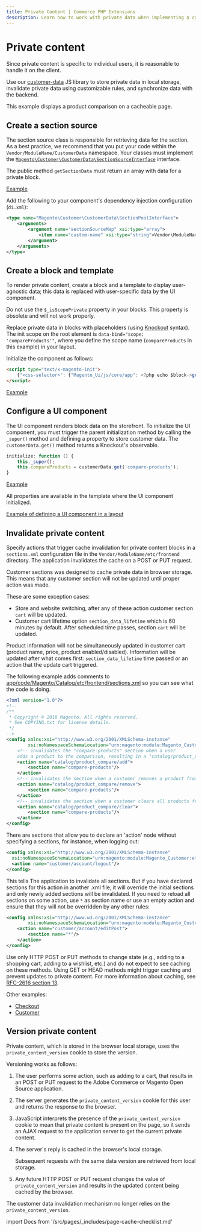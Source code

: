 ```yaml
---
title: Private Content | Commerce PHP Extensions
description: Learn how to work with private data when implementing a caching in your Adobe Commerce or Magento Open Source extension.
---
```


# Private content

Since private content is specific to individual users, it is reasonable to handle it on the client.

Use our [customer-data](https://github.com/magento/magento2/blob/2.4/app/code/Magento/Customer/view/frontend/web/js/customer-data.js) JS library to store private data in local storage, invalidate private data using customizable rules, and synchronize data with the backend.

This example displays a product comparison on a cacheable page.

## Create a section source

The section source class is responsible for retrieving data for the section. As a best practice, we recommend that you put your code within the `Vendor/ModuleName/CustomerData` namespace. Your classes must implement the [`Magento\Customer\CustomerData\SectionSourceInterface`](https://github.com/magento/magento2/blob/2.4/app/code/Magento/Customer/CustomerData/SectionSourceInterface.php) interface.

The public method `getSectionData` must return an array with data for a private block.

[Example](https://github.com/magento/magento2/blob/2.4/app/code/Magento/Catalog/CustomerData/CompareProducts.php#L61-L70)

Add the following to your component's dependency injection configuration (`di.xml`):

```xml
<type name="Magento\Customer\CustomerData\SectionPoolInterface">
    <arguments>
        <argument name="sectionSourceMap" xsi:type="array">
            <item name="custom-name" xsi:type="string">Vendor\ModuleName\CustomerData\ClassName</item>
        </argument>
    </arguments>
</type>
```

## Create a block and template

To render private content, create a block and a template to display user-agnostic data; this data is replaced with user-specific data by the UI component.

<InlineAlert variant="info" slots="text"/>

Do not use the `$_isScopePrivate` property in your blocks. This property is obsolete and will not work properly.

Replace private data in blocks with placeholders (using [Knockout](http://knockoutjs.com/documentation/introduction.html) syntax). The init scope on the root element is `data-bind="scope: 'compareProducts'"`, where you define the scope name (`compareProducts` in this example) in your layout.

Initialize the component as follows:

```html
<script type="text/x-magento-init">
    {"<css-selector>": {"Magento_Ui/js/core/app": <?php echo $block->getJsLayout();?>}}
</script>
```

[Example](https://github.com/magento/magento2/blob/2.4/app/code/Magento/Catalog/view/frontend/templates/product/compare/sidebar.phtml#L50-L52)

## Configure a UI component

The UI component renders block data on the storefront. To initialize the UI component, you must trigger the parent initialization method by calling the `_super()` method and defining a property to store customer data. The `customerData.get()` method returns a Knockout's observable.

```javascript
initialize: function () {
    this._super();
    this.compareProducts = customerData.get('compare-products');
}
```

[Example](https://github.com/magento/magento2/blob/2.4/app/code/Magento/Catalog/view/frontend/web/js/view/compare-products.js#L32-L33)

All properties are available in the template where the UI component initialized.

[Example of defining a UI component in a layout](https://github.com/magento/magento2/blob/2.4/app/code/Magento/Catalog/view/frontend/layout/default.xml#L55-L61)

## Invalidate private content

Specify actions that trigger cache invalidation for private content blocks in a `sections.xml` configuration file in the `Vendor/ModuleName/etc/frontend` directory. The application invalidates the cache on a POST or PUT request.

Customer sections was designed to cache private data in browser storage. This means that any customer section will not be updated until proper action was made.

These are some exception cases:

-  Store and website switching, after any of these action customer section `cart` will be updated.
-  Customer cart lifetime option `section_data_lifetime` which is 60 minutes by default. After scheduled time passes, section `cart` will be updated.

<InlineAlert variant="info" slots="text"/>

Product information will not be simultaneously updated in customer cart (product name, price, product enabled/disabled). Information will be updated after what comes first: `section_data_lifetime` time passed or an action that the update cart triggered.

The following example adds comments to [app/code/Magento/Catalog/etc/frontend/sections.xml](https://github.com/magento/magento2/blob/2.4/app/code/Magento/Catalog/etc/frontend/sections.xml) so you can see what the code is doing.

```xml
<?xml version="1.0"?>
<!--
/**
 * Copyright © 2016 Magento. All rights reserved.
 * See COPYING.txt for license details.
 */
-->
<config xmlns:xsi="http://www.w3.org/2001/XMLSchema-instance"
        xsi:noNamespaceSchemaLocation="urn:magento:module:Magento_Customer:etc/sections.xsd">
    <!-- invalidates the "compare-products" section when a user
    adds a product to the comparison, resulting in a "catalog/product_compare/add" POST request -->
    <action name="catalog/product_compare/add">
        <section name="compare-products"/>
    </action>
    <!-- invalidates the section when a customer removes a product from the comparison -->
    <action name="catalog/product_compare/remove">
        <section name="compare-products"/>
    </action>
    <!-- invalidates the section when a customer clears all products from the comparison -->
    <action name="catalog/product_compare/clear">
        <section name="compare-products"/>
    </action>
</config>
```

There are sections that allow you to declare an 'action' node without specifying a sections, for instance, when logging out:

```xml
<config xmlns:xsi="http://www.w3.org/2001/XMLSchema-instance"
  xsi:noNamespaceSchemaLocation="urn:magento:module:Magento_Customer:etc/sections.xsd">
  <action name="customer/account/logout"/>
</config>
```

This tells The application to invalidate all sections. But if you have declared sections for this action in another .xml file, it will override the initial sections and only newly added sections will be invalidated. If you need to reload all sections on some action, use `*` as section name or use an empty action and ensure that they will not be overridden by any other rules:

```xml
<config xmlns:xsi="http://www.w3.org/2001/XMLSchema-instance"
        xsi:noNamespaceSchemaLocation="urn:magento:module:Magento_Customer:etc/sections.xsd">
    <action name="customer/account/editPost">
        <section name="*"/>
    </action>
</config>
```

<InlineAlert variant="warning" slots="text"/>

Use only HTTP POST or PUT methods to change state (e.g., adding to a shopping cart, adding to a wishlist, etc.) and do not expect to see caching on these methods. Using GET or HEAD methods might trigger caching and prevent updates to private content. For more information about caching, see [RFC-2616 section 13](https://www.w3.org/Protocols/rfc2616/rfc2616-sec13.html).

Other examples:

-  [Checkout](https://github.com/magento/magento2/blob/2.4/app/code/Magento/Checkout/etc/frontend/sections.xml)
-  [Customer](https://github.com/magento/magento2/blob/2.4/app/code/Magento/Customer/etc/frontend/sections.xml)

## Version private content

Private content, which is stored in the browser local storage, uses the `private_content_version` cookie to store the version.

Versioning works as follows:

1. The user performs some action, such as adding to a cart, that results in an POST or PUT request to the Adobe Commerce or Magento Open Source application.
1. The server generates the `private_content_version` cookie for this user and returns the response to the browser.
1. JavaScript interprets the presence of the `private_content_version` cookie to mean that private content is present on the page, so it sends an AJAX request to the application server to get the current private content.
1. The server's reply is cached in the browser's local storage.

   Subsequent requests with the same data version are retrieved from local storage.

1. Any future HTTP POST or PUT request changes the value of `private_content_version` and results in the updated content being cached by the browser.

<InlineAlert variant="warning" slots="text"/>

The customer data invalidation mechanism no longer relies on the `private_content_version`.

import Docs from '/src/pages/_includes/page-cache-checklist.md'

<Docs />
